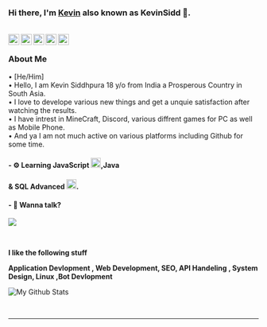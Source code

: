### Hi there, I'm [Kevin](https://github.com/kevinsidd) also known as KevinSidd 👋.


<br/>
<a href="https://twitter.com/kevin_sidd">
  <img align="left" alt="Sanchit Jain| Twitter" width="22px" src="https://help.twitter.com/content/dam/help-twitter/brand/logo.png" />
</a>
<a href="https://t.me/KevinSidd">
  <img align="left" alt="Telegram" width="22px" src="https://upload.wikimedia.org/wikipedia/commons/thumb/8/82/Telegram_logo.svg/1200px-Telegram_logo.svg.png" />
</a>
<a href="https://www.instagram.com/ig.kevinsidd_/">
  <img align="left" alt="Instagram" width="22px" src="https://assets.stickpng.com/images/580b57fcd9996e24bc43c521.png" />
</a>
<a href="https://dsc.bio/KevinSidd">
  <img align="left" alt="Profile" width="22px" src="https://www.freepnglogos.com/uploads/discord-logo-png/discord-u2013-swiss-geeks-23.png" />
</a>
<a href="siddhpurakevin@gmail.com">
  <img align="left" alt=" Mail" width="22px" src="https://storage.googleapis.com/gweb-uniblog-publish-prod/images/Gmail.max-1100x1100.png" />
</a>
<br/>
                  
### About Me
• [He/Him] \
• Hello, I am Kevin Siddhpura 18 y/o from India a Prosperous Country in South Asia. \
•  I love to develope various new things and get a unquie satisfaction after watching the results.\
• I have intrest in MineCraft, Discord, various diffrent games for PC as well as Mobile Phone.\
• And ya I am not much active on various platforms including Github for some time.

#### - ⚙ Learning JavaScript  <code><img height="20" src="https://www.kindpng.com/picc/m/67-678384_transparent-javascript-icon-png-png-download.png"></code>,Java <code> <img height="20" width="16" src="https://cdn.icon-icons.com/icons2/2415/PNG/512/java_original_logo_icon_146458.png"> </code> & SQL Advanced <code><img height="20" src="https://sqlbak.com/blog/wp-content/uploads/2014/03/sql.png"></code>.

#### - 💬 Wanna talk?<br>
<img align="middle" src="https://discord.c99.nl/widget/theme-1/528627987667615755.png">
</p>

<br />


**I like the following stuff**

**Application Devlopment , Web Development, SEO, API Handeling , System Design,  Linux ,Bot Devlopment**
<br />


![My Github Stats](https://github-readme-stats.vercel.app/api?username=KevinSidd&show_icons=true&title_color=fff&icon_color=79ff97&text_color=9f9f9f&bg_color=151515)

<br />

*************

<br />
